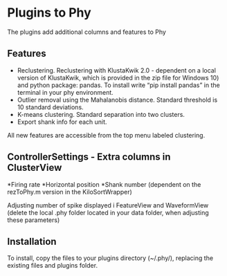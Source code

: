 # Plugins to Phy 
The plugins add additional columns and features to Phy

## Features
* Reclustering. Reclustering with KlustaKwik 2.0 - dependent on a local version of KlustaKwik, which is provided in the zip file for Windows 10) and python package: pandas. To install write “pip install pandas” in the terminal in your phy environment.
* Outlier removal using the Mahalanobis distance. Standard threshold is 10 standard deviations.
* K-means clustering. Standard separation into two clusters.
* Export shank info for each unit.

All new features are accessible from the top menu labeled clustering.

## ControllerSettings - Extra columns in ClusterView
*Firing rate
*Horizontal position
*Shank number (dependent on the rezToPhy.m version in the KiloSortWrapper)

Adjusting number of spike displayed i FeatureView and WaveformView (delete the local .phy folder located in your data folder, when adjusting these parameters)

## Installation 
To install, copy the files to your plugins directory (~/.phy/), replacing the existing files and plugins folder.
